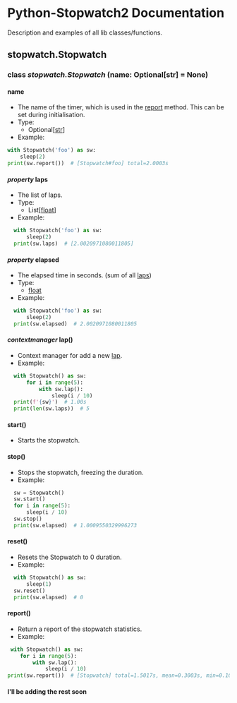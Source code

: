# Python-Stopwatch2 Documentation

Description and examples of all lib classes/functions.

## stopwatch.Stopwatch

### class *stopwatch.Stopwatch* (name: Optional[str] = None)

#### name

- The name of the timer, which is used in the [report](https://github.com/devRMA/python-stopwatch2/tree/main/docs#report) method. This can be set during initialisation.
- Type:
  - Optional[[str](https://docs.python.org/3/library/stdtypes.html#str)]
- Example:

```python
with Stopwatch('foo') as sw:
    sleep(2)
print(sw.report())  # [Stopwatch#foo] total=2.0003s
```

#### *property* laps

- The list of laps.
- Type:
  - List[[float](https://docs.python.org/3/library/functions.html#float)]
- Example:

```python
  with Stopwatch('foo') as sw:
      sleep(2)
  print(sw.laps)  # [2.0020971080011805]
```

#### *property* elapsed

- The elapsed time in seconds. (sum of all [laps](https://github.com/devRMA/python-stopwatch2/tree/main/docs#property-laps))
- Type:
  - [float](https://docs.python.org/3/library/functions.html#float)
- Example:

```python
  with Stopwatch('foo') as sw:
      sleep(2)
  print(sw.elapsed)  # 2.0020971080011805
```

#### *contextmanager* lap()

- Context manager for add a new [lap](https://github.com/devRMA/python-stopwatch2/tree/main/docs#property-laps).
- Example:

```python
  with Stopwatch() as sw:
      for i in range(5):
          with sw.lap():
              sleep(i / 10)
  print(f'{sw}')  # 1.00s
  print(len(sw.laps))  # 5
```

#### start()

- Starts the stopwatch.

#### stop()

- Stops the stopwatch, freezing the duration.
- Example:

```python
  sw = Stopwatch()
  sw.start()
  for i in range(5):
      sleep(i / 10)
  sw.stop()
  print(sw.elapsed)  # 1.0009550329996273
```

#### reset()

- Resets the Stopwatch to 0 duration.
- Example:

```python
  with Stopwatch() as sw:
      sleep(1)
  sw.reset()
  print(sw.elapsed)  # 0
```

#### report()

- Return a report of the stopwatch statistics.
- Example:

```python
 with Stopwatch() as sw:
    for i in range(5):
        with sw.lap():
            sleep(i / 10)
print(sw.report())  # [Stopwatch] total=1.5017s, mean=0.3003s, min=0.1002s, median=0.3004s, max=0.5006s, dev=0.1416s
```

#### I'll be adding the rest soon

